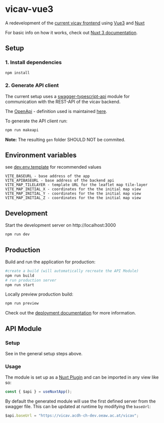 # vicav-vue3

A redevelopment of the [current vicav frontend](https://vicav.acdh.oeaw.ac.at/) using [Vue3](https://vuejs.org/) and [Nuxt](https://nuxt.com/)

For basic info on how it works, check out [Nuxt 3 documentation](https://nuxt.com/docs/getting-started/introduction).

## Setup

### 1. Install dependencies

```bash
npm install
```

### 2. Generate API client

The current setup uses a [swagger-typescript-api](https://github.com/acacode/swagger-typescript-api) module for 
communication with the REST-API of the vicav backend. 

The [OpenApi](https://swagger.io/specification/) - definition used is maintained [here](https://github.com/acdh-oeaw/vicav-app-api).

To generate the API client run:

```bash
npm run makeapi
```

**Note:** The resulting `gen` folder SHOULD NOT be commited. 

## Environment variables

see [dev.env.template](dev.env.template) for recommended values 

```
VITE_BASEURL - base address of the app  
VITE_APIBASEURL - base address of the backend api
VITE_MAP_TILELAYER - template URL for the leaflet map tile-layer
VITE_MAP_INITIAL_X - coordinates for the the initial map view
VITE_MAP_INITIAL_Y - coordinates for the the initial map view
VITE_MAP_INITIAL_Z - coordinates for the the initial map view
```
## Development

Start the development server on http://localhost:3000

```bash
npm run dev
```

## Production

Build and run the application for production:

```bash
#create a build (will automatically recreate the API Module)
npm run build
# run production server
npm run start
```

Locally preview production build:

```bash
npm run preview
```

Check out the [deployment documentation](https://nuxt.com/docs/getting-started/deployment) for more information.


## API Module

### Setup

See in the general setup steps above.

### Usage

The module is set up as a [Nuxt Plugin](https://nuxt.com/docs/guide/directory-structure/plugins) and can be imported in
any view like so:

```javascript
const { $api } = useNuxtApp();
```

By default the generated module will use the first defined server from the swagger file. This can be updated
at runtime by modifying the `baseUrl`:

```javascript
$api.baseUrl = "https://vicav.acdh-ch-dev.oeaw.ac.at/vicav";
```

